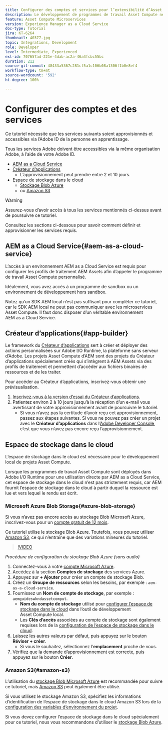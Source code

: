 ```yaml
---
title: Configurer des comptes et services pour l’extensibilité d’Asset Compute
description: Le développement de programmes de travail Asset Compute nécessite l’accès à des comptes et à des services, y compris AEM as a Cloud Service, le Créateur d’applications et l’espace de stockage dans le cloud fourni par Microsoft ou Amazon.
feature: Asset Compute Microservices
version: Experience Manager as a Cloud Service
doc-type: Tutorial
jira: KT-6264
thumbnail: 40377.jpg
topic: Integrations, Development
role: Developer
level: Intermediate, Experienced
exl-id: 707657ad-221e-4dab-ac2a-46a4fcbc55bc
duration: 212
source-git-commit: 48433a5367c281cf5a1c106b08a1306f1b0e8ef4
workflow-type: tm+mt
source-wordcount: '592'
ht-degree: 100%

---
```


# Configurer des comptes et des services

Ce tutoriel nécessite que les services suivants soient approvisionnés et accessibles via l’Adobe ID de la personne en apprentissage.

Tous les services Adobe doivent être accessibles via la même organisation Adobe, à l’aide de votre Adobe ID.

+ [AEM as a Cloud Service](#aem-as-a-cloud-service)
+ [Créateur d’applications](#app-builder)
   + L’approvisionnement peut prendre entre 2 et 10 jours.
+ Espace de stockage dans le cloud
   + [Stockage Blob Azure](https://azure.microsoft.com/en-us/services/storage/blobs/)
   + ou [Amazon S3](https://aws.amazon.com/s3/?did=ft_card&amp;trk=ft_card)

>[!WARNING]
>
>Assurez-vous d’avoir accès à tous les services mentionnés ci-dessus avant de poursuivre ce tutoriel.
> 
> Consultez les sections ci-dessous pour savoir comment définir et approvisionner les services requis.

## AEM as a Cloud Service{#aem-as-a-cloud-service}

L’accès à un environnement AEM as a Cloud Service est requis pour configurer les profils de traitement AEM Assets afin d’appeler le programme de travail Asset Compute personnalisé.

Idéalement, vous avez accès à un programme de sandbox ou un environnement de développement hors sandbox.

Notez qu’un SDK AEM local n’est pas suffisant pour compléter ce tutoriel, car le SDK AEM local ne peut pas communiquer avec les microservices Asset Compute. Il faut donc disposer d’un véritable environnement AEM as a Cloud Service.

## Créateur d’applications{#app-builder}

Le framework du [Créateur d’applications](https://developer.adobe.com/app-builder/) sert à créer et déployer des actions personnalisées sur Adobe I/O Runtime, la plateforme sans serveur d’Adobe. Les projets Asset Compute d’AEM sont des projets du Créateur d’applications spécialement créés qui s’intègrent à AEM Assets via des profils de traitement et permettent d’accéder aux fichiers binaires de ressources et de les traiter.

Pour accéder au Créateur d’applications, inscrivez-vous obtenir une prévisualisation.

1. [Inscrivez-vous à la version d’essai du Créateur d’applications](https://developer.adobe.com/app-builder/trial/).
1. Patientez environ 2 à 10 jours jusqu’à la réception d’un e-mail vous avertissant de votre approvisionnement avant de poursuivre le tutoriel.
   + Si vous n’avez pas la certitude d’avoir reçu cet approvisionnement, passez aux étapes suivantes. Si vous ne pouvez pas créer un projet avec le __Créateur d’applications__ dans l’[Adobe Developer Console](https://developer.adobe.com/console/), c’est que vous n’avez pas encore reçu l’approvisionnement.

## Espace de stockage dans le cloud

L’espace de stockage dans le cloud est nécessaire pour le développement local de projets Asset Compute.

Lorsque les programmes de travail Asset Compute sont déployés dans Adobe I/O Runtime pour une utilisation directe par AEM as a Cloud Service, cet espace de stockage dans le cloud n’est pas strictement requis, car AEM fournit l’espace de stockage dans le cloud à partir duquel la ressource est lue et vers lequel le rendu est écrit.

### Microsoft Azure Blob Storage{#azure-blob-storage}

Si vous n’avez pas encore accès au stockage Blob Microsoft Azure, inscrivez-vous pour un [compte gratuit de 12 mois](https://azure.microsoft.com/fr-fr/free/).

Ce tutoriel utilise le stockage Blob Azure. Toutefois, vous pouvez utiliser [Amazon S3](#amazon-s3), ce qui n’entraîne que des variations mineures du tutoriel.

>[!VIDEO](https://video.tv.adobe.com/v/40377?quality=12&learn=on)

_Procédure de configuration du stockage Blob Azure (sans audio)_

1. Connectez-vous à votre [compte Microsoft Azure](https://azure.microsoft.com/fr-fr/account/).
1. Accédez à la section __Comptes de stockage__ des services Azure.
1. Appuyez sur __+ Ajouter__ pour créer un compte de stockage Blob.
1. Créez un __Groupe de ressources__ selon les besoins, par exemple : `aem-as-a-cloud-service`.
1. Fournissez un __Nom de compte de stockage__, par exemple : `aemguideswkndassetcomput`.
   + __Nom du compte de stockage__ utilisé pour [configurer l’espace de stockage dans le cloud](../develop/environment-variables.md) dans l’outil de développement Asset Compute local.
   + Les __Clés d’accès__ associées au compte de stockage sont également requises lors de la [configuration de l’espace de stockage dans le cloud](../develop/environment-variables.md).
1. Laissez les autres valeurs par défaut, puis appuyez sur le bouton __Réviser + créer__.
   + Si vous le souhaitez, sélectionnez l’__emplacement__ proche de vous.
1. Vérifiez que la demande d’approvisionnement est correcte, puis appuyez sur le bouton __Créer__.

### Amazon S3{#amazon-s3}

L’utilisation du [stockage Blob Microsoft Azure](#azure-blob-storage) est recommandée pour suivre ce tutoriel, mais [Amazon S3](https://aws.amazon.com/s3/?did=ft_card&amp;trk=ft_card) peut également être utilisé.

Si vous utilisez le stockage Amazon S3, spécifiez les informations d’identification de l’espace de stockage dans le cloud Amazon S3 lors de la [configuration des variables d’environnement du projet](../develop/environment-variables.md#amazon-s3).

Si vous devez configurer l’espace de stockage dans le cloud spécialement pour ce tutoriel, nous vous recommandons d’utiliser le [stockage Blob Azure](#azure-blob-storage).
